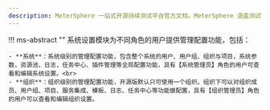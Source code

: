 ```yaml
---
description: MeterSphere 一站式开源持续测试平台官方文档。MeterSphere 涵盖测试管理、接口测试、UI 测试和性能测试等功能，全面兼容 JMeter、Selenium 等主流开源标准，有效助力开发和测试团队充分利用云弹性进行高度可 扩展的自动化测试，加速高质量的软件交付。
---
```


!!! ms-abstract ""
    系统设置模块为不同角色的用户提供管理配置功能，包括：<br>

    - **系统**：系统级别的管理配置功能，包含整个系统的用户、用户组、组织与项目，系统参数，资源池、日志，任务中心、插件管理等全局配置功能，具有【系统管理员】角色的用户可查看和编辑系统设置。<br>
    - **组织**：组织级别的管理配置功能，开源版默认只可使用一个组织。组织下可以对组织成员、用户组、项目、服务集成、模板、日志、任务中心等功能做配置，具有【组织管理员】角色的用户可以查看和编辑组织设置。
